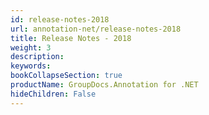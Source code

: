 ```yaml
---
id: release-notes-2018
url: annotation-net/release-notes-2018
title: Release Notes - 2018
weight: 3
description: 
keywords: 
bookCollapseSection: true
productName: GroupDocs.Annotation for .NET
hideChildren: False
---
```

